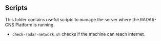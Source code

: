 ## Scripts

This folder contains useful scripts to manage the server where the RADAR-CNS Platform is running.

- `check-radar-network.sh` checks if the machine can reach internet.
